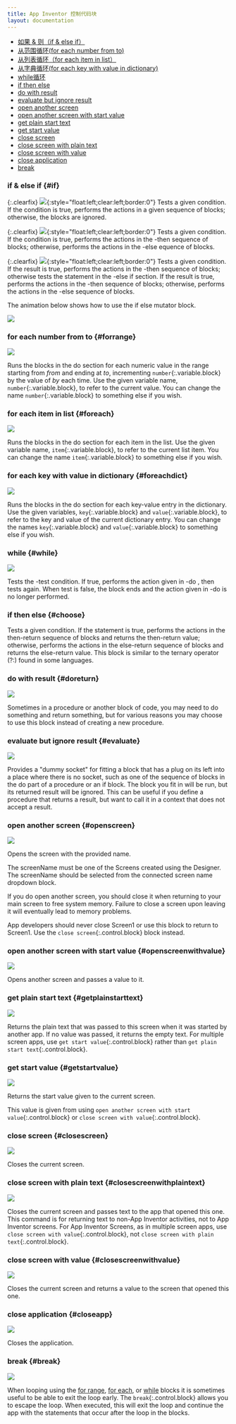 ```yaml
---
title: App Inventor 控制代码块
layout: documentation
---
```


* [如果 & 则（if & else if）](#if)
* [从范围循环(for each number from to)](#forrange)
* [从列表循环（for each item in list）](#foreach)
* [从字典循环(for each key with value in dictionary)](#foreachdict)
* [while循环](#while)
* [if then else](#choose)
* [do with result](#doreturn)
* [evaluate but ignore result](#evaluate)
* [open another screen](#openscreen)
* [open another screen with start value](#openscreenwithvalue)
* [get plain start text](#getplainstarttext)
* [get start value](#getstartvalue)
* [close screen](#closescreen)
* [close screen with plain text](#closescreenwithplaintext)
* [close screen with value](#closescreenwithvalue)
* [close application](#closeapp)
* [break](#break)

### if & else if   {#if}

{:.clearfix}
![](images/control/if.png){:style="float:left;clear:left;border:0"} Tests a given condition. If the condition is true, performs the actions in a given sequence of blocks; otherwise, the blocks are ignored.

{:.clearfix}
![](images/control/ifelse.png){:style="float:left;clear:left;border:0"} Tests a given condition. If the condition is true, performs the actions in the -then sequence of blocks; otherwise, performs the actions in the -else equence of blocks.

{:.clearfix}
![](images/control/ifelseif.png){:style="float:left;clear:left;border:0"} Tests a given condition. If the result is true, performs the actions in the -then sequence of blocks; otherwise tests the statement in the -else if section. If the result is true, performs the actions in the -then sequence of blocks; otherwise, performs the actions in the -else sequence of blocks.

The animation below shows how to use the if else mutator block.

![](images/control/if.gif)

### for each number from to   {#forrange}

![](images/control/forrange.png)

Runs the blocks in the do section for each numeric value in the range starting from *from* and ending at *to*, incrementing `number`{:.variable.block} by the value of *by* each time. Use the given variable name, `number`{:.variable.block}, to refer to the current value. You can change the name `number`{:.variable.block} to something else if you wish.

### for each item in list   {#foreach}

![](images/control/foreach.png)

Runs the blocks in the do section for each item in the list. Use the given variable name, `item`{:.variable.block}, to refer to the current list item. You can change the name `item`{:.variable.block} to something else if you wish.

### for each key with value in dictionary   {#foreachdict}

![](images/control/foreachdict.png)

Runs the blocks in the do section for each key-value entry in the dictionary. Use the given variables, `key`{:.variable.block} and `value`{:.variable.block}, to refer to the key and value of the current dictionary entry. You can change the names `key`{:.variable.block} and `value`{:.variable.block} to something else if you wish.

### while   {#while}

![](images/control/while.png)

Tests the -test condition. If true, performs the action given in -do , then tests again. When test is false, the block ends and the action given in -do is no longer performed.

### if then else   {#choose}

Tests a given condition. If the statement is true, performs the actions in the then-return sequence of blocks and returns the then-return value; otherwise, performs the actions in the else-return sequence of blocks and returns the else-return value. This block is similar to the ternary operator (?:) found in some languages.

### do with result   {#doreturn}

![](images/control/doreturn.png)

Sometimes in a procedure or another block of code, you may need to do something and return something, but for various reasons you may choose to use this block instead of creating a new procedure.

### evaluate but ignore result   {#evaluate}

![](images/control/evaluate.png)

Provides a "dummy socket" for fitting a block that has a plug on its left into a place where there is no socket, such as one of the sequence of blocks in the do part of a procedure or an if block. The block you fit in will be run, but its returned result will be ignored. This can be useful if you define a procedure that returns a result, but want to call it in a context that does not accept a result.

### open another screen   {#openscreen}

![](images/control/openscreen.png)

Opens the screen with the provided name.

The screenName must be one of the Screens created using the Designer. The
screenName should be selected from the connected screen name dropdown block.

If you do open another screen, you should close it when returning to your main screen to free system memory. Failure to close a screen upon leaving it will eventually lead to memory problems.

App developers should never close Screen1 or use this block to return to Screen1. Use the `close screen`{:.control.block} block instead.

### open another screen with start value   {#openscreenwithvalue}

![](images/control/openscreenwithvalue.png)

Opens another screen and passes a value to it.

### get plain start text   {#getplainstarttext}

![](images/control/getplainstarttext.png)

Returns the plain text that was passed to this screen when it was started by another app. If no value was passed, it returns the empty text. For multiple screen apps, use `get start value`{:.control.block} rather than `get plain start text`{:.control.block}.

### get start value   {#getstartvalue}

![](images/control/getstartvalue.png)

Returns the start value given to the current screen.

This value is given from using `open another screen with start value`{:.control.block} or `close screen with value`{:.control.block}.

### close screen   {#closescreen}

![](images/control/closescreen.png)

Closes the current screen.

### close screen with plain text   {#closescreenwithplaintext}

![](images/control/closescreenwithplaintext.png)

Closes the current screen and passes text to the app that opened this one. This command is for returning text to non-App Inventor activities, not to App Inventor screens. For App Inventor Screens, as in multiple screen apps, use `close screen with value`{:.control.block}, not `close screen with plain text`{:.control.block}.

### close screen with value   {#closescreenwithvalue}

![](images/control/closescreenwithvalue.png)

Closes the current screen and returns a value to the screen that opened this one.

### close application   {#closeapp}

![](images/control/closeapp.png)

Closes the application.

### break   {#break}

![](images/control/break.png)

When looping using the [for range](#forrange), [for each](#foreach), or [while](#while) blocks it is sometimes useful to be able to exit the loop early. The `break`{:.control.block} allows you to escape the loop. When executed, this will exit the loop and continue the app with the statements that occur after the loop in the blocks.
